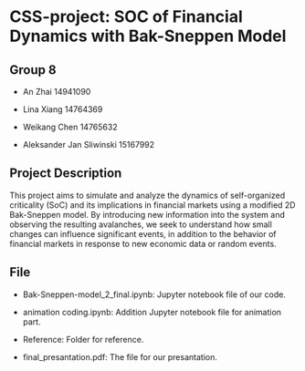 # CSS-project: SOC of Financial Dynamics with Bak-Sneppen Model
## Group 8

- An Zhai                                 14941090       

- Lina Xiang                            14764369

- Weikang Chen                     14765632

- Aleksander Jan Sliwinski     15167992

## Project Description
This project aims to simulate and analyze the dynamics of self-organized criticality (SoC) and its implications in financial markets using a modified 2D Bak-Sneppen model. By introducing new information into the system and observing the resulting avalanches, we seek to understand how small changes can influence significant events, in addition to the behavior of financial markets in response to new economic data or random events.

## File
- Bak-Sneppen-model_2_final.ipynb: Jupyter notebook file of our code.

- animation coding.ipynb: Addition Jupyter notebook file for animation part.

- Reference: Folder for reference.

- final_presantation.pdf: The file for our presantation.
